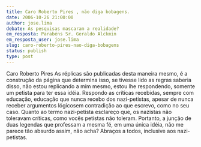 ```yaml
---
title: Caro Roberto Pires , não diga bobagens.
date: 2006-10-26 21:00:00
author: jose.lima
debate: As pesquisas mascaram a realidade?
em_resposta: Parabéns Sr. Geraldo Alckmin
em_resposta_user: jose.lima
slug: caro-roberto-pires-nao-diga-bobagens
status: publish 
type: post
---
```


Caro Roberto Pires
As réplicas são publicadas desta maneira mesmo, é a construção da página que determina isso, se tivesse lido as regras saberia disso, não estou replicando a mim mesmo, estou lhe respondendo, somente um petista para ter essa idéia. Respondo as críticas recebidas, sempre com educação, educação que nunca recebo dos nazi-petistas, apesar de nunca receber argumentos lógicosem contradição ao que escrevo, como no seu caso. Quanto ao termo nazi-petista esclareço que, os nazistas não toleravam críticas, como vocês petistas não toleram. Portanto, a junção de duas legendas que professam a mesma fé, em uma única idéia, não me parece tão absurdo assim, não acha?
Abraços a todos, inclusive aos nazi-petistas.
